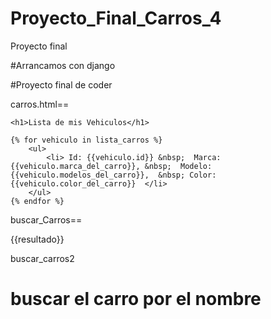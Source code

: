 # Proyecto_Final_Carros_4
Proyecto final 

#Arrancamos con django

#Proyecto final de coder 

carros.html== <!DOCTYPE html>
<html lang="en">
<head>
    <meta charset="UTF-8">
    <meta http-equiv="X-UA-Compatible" content="IE=edge">
    <meta name="viewport" content="width=device-width, initial-scale=1.0">
    <title>Carros</title>
</head>
<body>

    <h1>Lista de mis Vehiculos</h1>

    {% for vehiculo in lista_carros %}
        <ul>
            <li> Id: {{vehiculo.id}} &nbsp;  Marca: {{vehiculo.marca_del_carro}}, &nbsp;  Modelo:{{vehiculo.modelos_del_carro}},  &nbsp; Color:{{vehiculo.color_del_carro}}  </li>
        </ul>
    {% endfor %}
    
</body>
</html>


buscar_Carros== <!DOCTYPE html>
<html lang="en">
<head>
    <meta charset="UTF-8">
    <meta http-equiv="X-UA-Compatible" content="IE=edge">
    <meta name="viewport" content="width=device-width, initial-scale=1.0">
    <title>carros</title>
</head>
<body>
    {{resultado}}
</body>
</html>



buscar_carros2<!DOCTYPE html>
  <html lang="en">
  <head>
      <meta charset="UTF-8">
      <meta http-equiv="X-UA-Compatible" content="IE=edge">
      <meta name="viewport" content="width=device-width, initial-scale=1.0">
      <title>Carros</title>
  </head>
  <body>
      <h1>buscar el carro por el nombre</h1>
    